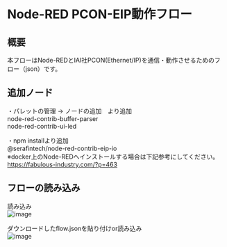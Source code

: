 ﻿# Node-RED PCON-EIP動作フロー

## 概要
本フローはNode-REDとIAI社PCON(Ethernet/IP)を通信・動作させるためのフロー（json）です。

## 追加ノード
・パレットの管理 → ノードの追加　より追加  
node-red-contrib-buffer-parser  
node-red-contrib-ui-led  

・npm installより追加  
@serafintech/node-red-contrib-eip-io  
※docker上のNode-REDへインストールする場合は下記参考にしてください。  
https://fabulous-industry.com/?p=463

## フローの読み込み
読み込み  
![image](https://github.com/user-attachments/assets/537cf1de-c088-4461-b26c-130d62be1f5e)  

ダウンロードしたflow.jsonを貼り付けor読み込み  
![image](https://github.com/user-attachments/assets/3c201d35-364e-4a3a-9406-d8a5f1939841)


